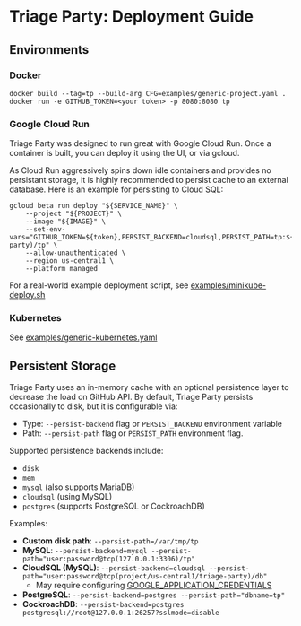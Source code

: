 # Triage Party: Deployment Guide

## Environments

### Docker

```shell
docker build --tag=tp --build-arg CFG=examples/generic-project.yaml .
docker run -e GITHUB_TOKEN=<your token> -p 8080:8080 tp
```

### Google Cloud Run

Triage Party was designed to run great with Google Cloud Run. Once a container is built, you can deploy it using the UI, or via gcloud.

As Cloud Run aggressively spins down idle containers and provides no persistant storage, it is highly recommended to persist cache to an external database. Here is an example for persisting to Cloud SQL:

```shell
gcloud beta run deploy "${SERVICE_NAME}" \
    --project "${PROJECT}" \
    --image "${IMAGE}" \
    --set-env-vars="GITHUB_TOKEN=${token},PERSIST_BACKEND=cloudsql,PERSIST_PATH=tp:${DB_PASS}@tcp(project/region/triage-party)/tp" \
    --allow-unauthenticated \
    --region us-central1 \
    --platform managed
```

For a real-world example deployment script, see [examples/minikube-deploy.sh](examples/minikube-deploy.sh)

### Kubernetes

See [examples/generic-kubernetes.yaml](examples/generic-kubernetes.yaml)

## Persistent Storage

Triage Party uses an in-memory cache with an optional persistence layer to decrease the load on GitHub API. By default, Triage Party persists occasionally to disk, but it is configurable via:

* Type: `--persist-backend` flag or `PERSIST_BACKEND` environment variable
* Path: `--persist-path` flag or `PERSIST_PATH` environment flag.

Supported persistence backends include:

* `disk`
* `mem`
* `mysql` (also supports MariaDB)
* `cloudsql` (using MySQL)
* `postgres` (supports PostgreSQL or CockroachDB)

Examples:

* **Custom disk path**: `--persist-path=/var/tmp/tp`
* **MySQL**: `--persist-backend=mysql --persist-path="user:password@tcp(127.0.0.1:3306)/tp"`
* **CloudSQL (MySQL)**: `--persist-backend=cloudsql --persist-path="user:password@tcp(project/us-central1/triage-party)/db"`
  * May require configuring [GOOGLE_APPLICATION_CREDENTIALS](https://cloud.google.com/docs/authentication/getting-started)
* **PostgreSQL**: `--persist-backend=postgres --persist-path="dbname=tp"`
* **CockroachDB**: `--persist-backend=postgres postgresql://root@127.0.0.1:26257?sslmode=disable`
